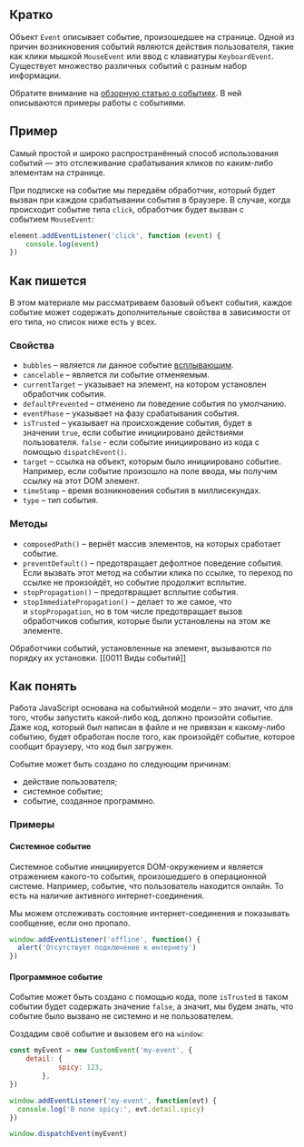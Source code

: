 ## Кратко

Объект `Event` описывает событие, произошедшее на странице. Одной из причин возникновения событий являются действия пользователя, такие как клики мышкой `MouseEvent` или ввод с клавиатуры `KeyboardEvent`. Существует множество различных событий с разным набор информации.

Обратите внимание на [обзорную статью о событиях](https://doka.guide/js/events/). 
В ней описываются примеры работы с событиями.

## Пример


Самый простой и широко распространённый способ использования событий — это отслеживание срабатывания кликов по каким-либо элементам на странице.

При подписке на событие мы передаём обработчик, который будет вызван при каждом срабатывании события в браузере. В случае, когда происходит событие типа `click`, обработчик будет вызван с событием `MouseEvent`:

```js
element.addEventListener('click', function (event) {
    console.log(event)
})
```

## Как пишется

В этом материале мы рассматриваем базовый объект события, каждое событие может содержать дополнительные свойства в зависимости от его типа, но список ниже есть у всех.

### Свойства

-   `bubbles` – является ли данное событие [всплывающим](https://doka.guide/js/events/#vsplytie-sobytiy).
-   `cancelable` – является ли событие отменяемым.
-   `currentTarget` – указывает на элемент, на котором установлен обработчик события.
-   `defaultPrevented` – отменено ли поведение события по умолчанию.
-   `eventPhase` – указывает на фазу срабатывания события.
-   `isTrusted` – указывает на происхождение события, будет в значении `true`, если событие инициировано действиями пользователя. `false` - если событие инициировано из кода с помощью `dispatchEvent()`.
-   `target` – ссылка на объект, которым было инициировано событие. Например, если событие произошло на поле ввода, мы получим ссылку на этот DOM элемент.
-   `timeStamp` – время возникновения события в миллисекундах.
-   `type` – тип события.

### Методы

-   `composedPath()` – вернёт массив элементов, на которых сработает событие.
-   `preventDefault()` – предотвращает дефолтное поведение события. Если вызвать этот метод на событии клика по ссылке, то переход по ссылке не произойдёт, но событие продолжит всплытие.
-   `stopPropagation()` – предотвращает всплытие события.
-   `stopImmediatePropagation()` – делает то же самое, что и `stopPropagation`, но в том числе предотвращает вызов обработчиков события, которые были установлены на этом же элементе.

Обработчики событий, установленные на элемент, вызываются по порядку их установки.
[[0011 Виды событий]]

## Как понять

Работа JavaScript основана на событийной модели – это значит, что для того, чтобы запустить какой-либо код, должно произойти событие. Даже код, который был написан в файле и не привязан к какому-либо событию, будет обработан после того, как произойдёт событие, которое сообщит браузеру, что код был загружен.

Событие может быть создано по следующим причинам:

-   действие пользователя;
-   системное событие;
-   событие, созданное программно.

### Примеры
#### Системное событие

Системное событие инициируется DOM-окружением и является отражением какого-то события, произошедшего в операционной системе. Например, событие, что пользователь находится онлайн. То есть на наличие активного интернет-соединения.

Мы можем отслеживать состояние интернет-соединения и показывать сообщение, если оно пропало.

```js
window.addEventListener('offline', function() {
  alert('Отсутствует подключение к интернету')
})
```

#### Программное событие

Событие может быть создано с помощью кода, поле `isTrusted` в таком событии будет содержать значение `false`, а значит, мы будем знать, что событие было вызвано не системно и не пользователем.

Создадим своё событие и вызовем его на `window`:

```js
const myEvent = new CustomEvent('my-event', {
    detail: {
            spicy: 123,
        },
})

window.addEventListener('my-event', function(evt) {
  console.log('В поле spicy:', evt.detail.spicy)
})

window.dispatchEvent(myEvent)
```

